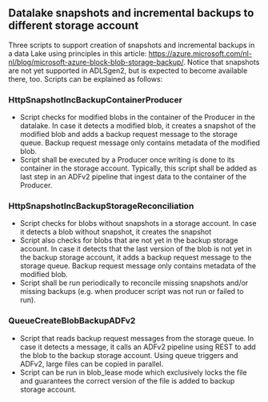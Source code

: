 ## Datalake snapshots and incremental backups to different storage account
Three scripts to support creation of snapshots and incremental backups in a data Lake using principles in this article: https://azure.microsoft.com/nl-nl/blog/microsoft-azure-block-blob-storage-backup/. Notice that snapshots are not yet supported in ADLSgen2, but is expected to become available there, too. Scripts can be explained as follows:

### HttpSnapshotIncBackupContainerProducer
- Script checks for modified blobs in the container of the Producer in the datalake. In case it detects a modified blob, it creates a snapshot of the modified blob and adds a backup request message to the storage queue. Backup request message only contains metadata of the modified blob.
- Script shall be executed by a Producer once writing is done to its container in the storage account. Typically, this script shall be added as last step in an ADFv2 pipeline that ingest data to the container of the Producer.

### HttpSnapshotIncBackupStorageReconciliation
- Script checks for blobs without snapshots in a storage account. In case it detects a blob without snapshot, it creates the snapshot
- Script also checks for blobs that are not yet in the backup storage account. In case it detects that the last version of the blob is not yet in the backup storage account, it adds a backup request message to the storage queue. Backup request message only contains metadata of the modified blob.
- Script shall be run periodically to reconcile missing snapshots and/or missing backups (e.g. when producer script was not run or failed to run).

### QueueCreateBlobBackupADFv2
- Script that reads backup request messages from the storage queue. In case it detects a message, it calls an ADFv2 pipeline using REST to add the blob to the backup storage account. Using queue triggers and ADFv2, large files can be copied in parallel.
- Script can be run in blob_lease mode which exclusively locks the file and guarantees the correct version of the file is added to backup storage account.